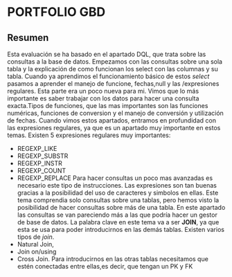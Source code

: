 # PORTFOLIO GBD
## Resumen
Esta evaluación se ha basado en el apartado DQL, que trata sobre las consultas a la base de datos. Empezamos con las consultas sobre una sola tabla y la explicación de como funcionan los select con las columnas y su tabla. Cuando ya aprendimos el funcionamiento básico de estos *select* pasamos a aprender el manejo de funcione, fechas,null y las /expresiones regulares. Esta parte era un poco nueva para mi. Vimos que lo más importante es saber trabajar con los datos para hacer una consulta exacta.Tipos de funciones, que las mas importantes son las funciones numéricas, funciones de conversion y el manejo de conversión y utilización de fechas.
Cuando vimos estos apartados, entramos en profundidad con las expresiones regulares, ya que es un apartado muy importante en estos temas. Existen 5 expresiones regulares muy importantes:
* REGEXP_LIKE
* REGEXP_SUBSTR
* REGEXP_INSTR
* REGEXP_COUNT
* REGEXP_REPLACE
Para hacer consultas un poco mas avanzadas es necesario este tipo de instrucciones. Las expresiones son tan buenas gracias a la posibilidad del uso de caracteres y simbolos en ellas. Este tema comprendia solo consultas sobre una tablas, pero hemos visto la posibilidad de hacer consultas sobre más de una tabla. En este apartado las consultas se van pareciendo más a las que podría hacer un gestor de base de datos. La palabra clave en este tema va a ser **JOIN**, ya que esta se usa para poder introducirnos en las demás tablas. Existen varios tipos de *join*.
* Natural Join, 
* Join on/using
* Cross Join.
Para introducirnos en las otras tablas necesitamos que estén conectadas entre ellas,es decir, que tengan un PK y FK
